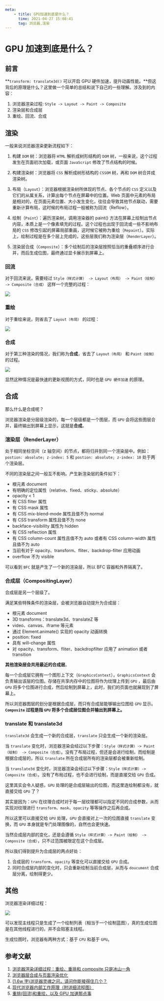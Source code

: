 ```yaml
---
meta:
    - title: GPU加速到底是什么？
      time: 2021-04-27 15:08:41
      tag: 浏览器,渲染
---
```


# GPU 加速到底是什么？

## 前言

**`transform: translate3d()` 可以开启 GPU 硬件加速，提升动画性能。**但这背后的原理是什么？这里做一个简单的总结和说下自己的一些理解。涉及到的内容：

1. 浏览器渲染过程: `Style -> Layout -> Paint -> Composite`
2. 渲染层和合成层
3. 重绘、回流、合成

<!-- more -->

## 渲染

一般来说浏览器渲染更新流程如下：

1. 构建 `DOM` 树：浏览器将 `HTML` 解析成树形结构的 `DOM` 树，一般来说，这个过程发生在页面初次加载，或页面 `JavaScript` 修改了节点结构的时候。

2. 构建渲染树：浏览器将 `CSS` 解析成树形结构的 `CSSOM` 树，再和 `DOM` 树合并成渲染树。

3. 布局（`Layout`）：浏览器根据渲染树所体现的节点、各个节点的 `CSS` 定义以及它们的从属关系，计算出每个节点在屏幕中的位置。Web 页面中元素的布局是相对的，在页面元素位置、大小发生变化，往往会导致其他节点联动，需要重新计算布局，这时候的布局过程一般被称为回流（Reflow）。

4. 绘制（`Paint`）：遍历渲染树，调用渲染器的 paint() 方法在屏幕上绘制出节点内容，本质上是一个像素填充的过程。这个过程也出现于回流或一些不影响布局的 `CSS` 修改引起的屏幕局部重画，这时候它被称为重绘（`Repaint`）。实际上，绘制过程是在多个层上完成的，这些层我们称为渲染层（`RenderLayer`）。

5. 渲染层合成（`Composite`）：多个绘制后的渲染层按照恰当的重叠顺序进行合并，而后生成位图，最终通过显卡展示到屏幕上。

### 回流

对于回流来说，需要经过 `Style（样式计算） -> Layout（布局） -> Paint（绘制） -> Composite（合成）` 这样一个完整的过程：

![](https://fireli-1256465711.cos.ap-chengdu.myqcloud.com/img/GPU加速到底是什么/浏览器渲染1.jpg)

### 重绘

对于重绘来说，则省去了 `Layout（布局）` 的过程：

![](https://fireli-1256465711.cos.ap-chengdu.myqcloud.com/img/GPU加速到底是什么/浏览器渲染2.jpg)

### 合成

对于第三种渲染的情况，我们称为**合成**，省去了 `Layout（布局）` 和 `Paint（绘制）`的过程。

![](https://fireli-1256465711.cos.ap-chengdu.myqcloud.com/img/GPU加速到底是什么/浏览器渲染3.jpg)

显然这种情况是最快速的更新视图的方式，同时也是 `GPU 硬件加速` 的原理。

## 合成

那么什么是合成呢？

浏览器渲染是分层级渲染的，每一个层级都是一个图层，而 `GPU` 会将这些图层合并，最终输出到屏幕上显示，这就是**合成**。

### 渲染层（RenderLayer）

处于相同坐标空间（z 轴空间）的节点，都将归并到同一个渲染层中。例如：`postion: absolute; z-index: 5` 和 `postion: absolute; z-index: 10` 处于两个渲染层。

不同的渲染层之间一般互不影响。产生新渲染层的条件如下：

-   根元素 document
-   有明确的定位属性（relative、fixed、sticky、absolute）
-   opacity < 1
-   有 CSS fliter 属性
-   有 CSS mask 属性
-   有 CSS mix-blend-mode 属性且值不为 normal
-   有 CSS transform 属性且值不为 none
-   backface-visibility 属性为 hidden
-   有 CSS reflection 属性
-   有 CSS column-count 属性且值不为 auto 或者有 CSS column-width 属性且值不为 auto
-   当前有对于 opacity、transform、fliter、backdrop-filter 应用动画
-   overflow 不为 visible

可以看到 `BFC` 就是产生了一个新的渲染层，所以 BFC 容器和外界隔离了。

### 合成层（CompositingLayer）

合成层是另一个层级了。

满足某些特殊条件的渲染层，会被浏览器自动提升为合成层：

-   根元素 document
-   3D transforms：translate3d、translateZ 等
-   video、canvas、iframe 等元素
-   通过 Element.animate() 实现的 opacity 动画转换
-   position: fixed
-   具有 will-change 属性
-   对 opacity、transform、fliter、backdropfilter 应用了 animation 或者 transition

**其他渲染层会共用最近的合成层**。

每一个合成层它拥有一个图形上下文（`GraphicsContext`），`GraphicsContext` 会负责输出该层的位图。存储在共享内存中的位图将作为纹理上传到 `GPU` ，最后由 `GPU` 将多个位图进行合成，然后绘制到屏幕上，此时，我们的页面也就展现到了屏幕上。

所以浏览器图层的划分是根据合成层，而只有合成层能够输出位图给 `GPU` 显示。**`Composite` 过程是指 `GPU` 将多个合成层位图合并输出到屏幕上。**

### translate 和 translate3d

`translate3d` 会生成一个新的合成层，`translate` 只会生成一个新的渲染层。

当 `translate` 变化时，浏览器渲染会经过以下步骤：`Style（样式计算）-> Paint（绘制） -> Composite（合成）`。没有了布局过程，但还是会进行绘制，而绘制是根据合成层的，所以 `translate` 所在合成层所有的渲染层都会被重新绘制。

当 `translate3d` 变化时，浏览器渲染会经过以下步骤：`Style（样式计算）-> Composite（合成）`。没有了布局过程，也不会进行绘制，而是直接交给 `GPU` 合成。

这里其实会令人疑惑，`GPU` 处理的是合成层输出的位图，而这里连绘制都没有，就直接交给 `GPU` 了？

其实是因为：`GPU` 在纹理合成时对于每一层纹理都可以指定不同的合成参数，从而实现对纹理进行 `transform`、`mask`、`opacity` 等等操作之后再合成。

所以这里可以直接交给 `GPU` 处理，`GPU` 会直接对上一次的位图直接 `translate` 变换，而 `GPU` 本身就是专门处理图像的，自然也会更快速。

当然合成层内部的变化，还是会遵循 `Style（样式计算）-> Paint（绘制） -> Composite（合成）`，只不过范围被限定在这个合成层。

所以我们得到提升为合成层的两点好处：

1. 合成层的 `transform`、`opacity` 等变化可以直接交给 `GPU` 合成。
2. 同时合成层内部的变化时，只会重新绘制当前合成层，从而与 `doucument` 合成层分离，绘制得更少。

## 其他

浏览器渲染详细过程：

![](https://fireli-1256465711.cos.ap-chengdu.myqcloud.com/img/GPU加速到底是什么/浏览器渲染流水线.jpg)

可以发现主线程只是生成了一个绘制列表（相当于一个绘制蓝图），真的生成位图是在其他线程进行的，并不会阻塞主线程。

生成位图时，浏览器有两种方式：基于 `CPU` 和基于 `GPU`。

## 参考文献

1. [浏览器渲染详细过程：重绘、重排和 composite 只是冰山一角](https://juejin.cn/post/6844903476506394638)
1. [浏览器层合成与页面渲染优化](https://juejin.cn/post/6844903966573068301)
1. [(1.6w 字)浏览器灵魂之问，请问你能接得住几个？](https://juejin.cn/post/6844904021308735502)
1. [现代浏览器内部工作原理（附详细流程图）](https://juejin.cn/post/6844903782128566286)
1. [重排(回流)和重绘，以及 GPU 加速那点事](https://juejin.cn/post/6868906622774935565)
